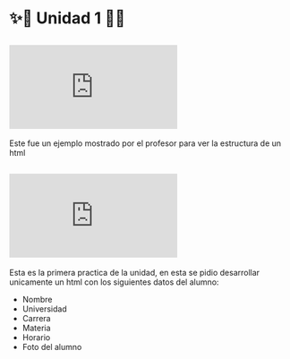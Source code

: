 # ✨🌟 Unidad 1 🌟✨
## ![Ejemplo.html](http://64.227.107.109/AppWeb/U1/ejemplo.html)
Este fue un ejemplo mostrado por el profesor para ver la estructura de un html

## ![practica1.html](http://64.227.107.109/AppWeb/U1/practica1.html)
Esta es la primera practica de la unidad, en esta se pidio desarrollar unicamente un html con los siguientes datos del alumno:
- Nombre
- Universidad
- Carrera
- Materia
- Horario
- Foto del alumno
